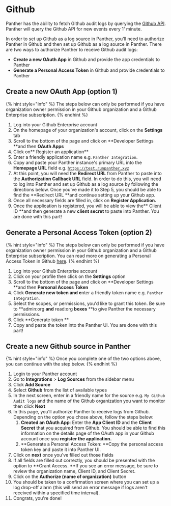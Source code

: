 # Github

Panther has the ability to fetch Github audit logs by querying the [Github API](https://docs.github.com/en/organizations/keeping-your-organization-secure/reviewing-the-audit-log-for-your-organization). Panther will query the Github API for new events every 1' minute.&#x20;

In order to set up Github as a log source in Panther, you'll need to authorize Panther in Github and then set up Github as a log source in Panther. There are two ways to authorize Panther to receive Github audit logs:

* **Create a new OAuth App** in Github and provide the app credentials to Panther
* **Generate a Personal Access Token** in Github and provide credentials to Panther

## Create a new OAuth App (option 1)

{% hint style="info" %}
The steps below can only be performed if you have organization owner permission in your Github organization and a Github Enterprise subscription.
{% endhint %}

1. Log into your Github Enterprise account
2. On the homepage of your organization's account, click on the **Settings** tab
3. Scroll to the bottom of the page and click on **Developer Settings **and then **OAuth Apps**
4. Click on** Register an application**
5. Enter a friendly application name e.g. `Panther Integration`.&#x20;
6. Copy and paste your Panther instance's primary URL into the **Homepage URL** field e.g. [`https://test.runpanther.xyz`](https://snowflake.staging.runpanther.xyz)
7. At this point, you will need the **Redirect URL** from Panther to paste into the **Authorization Callback URL** field. In order to do this, you will need to log into Panther and set up Github as a log source by following the directions below. Once you've made it to Step 5, you should be able to find the **Redirect URL **and continue setting up your Github app.
8. Once all necessary fields are filled in, click on **Register Application.**
9. Once the application is registered, you will be able to view the** Client ID **and then generate a new **client secret** to paste into Panther. You are done with this part!

## Generate a Personal Access Token (option 2)

{% hint style="info" %}
The steps below can only be performed if you have organization owner permission in your Github organization and a Github Enterprise subscription. You can read more on generating a Personal Access Token in Github [here](https://docs.github.com/en/github/authenticating-to-github/keeping-your-account-and-data-secure/creating-a-personal-access-token).
{% endhint %}

1. Log into your Github Enterprise account
2. Click on your profile then click on the **Settings** option
3. Scroll to the bottom of the page and click on **Developer Settings **and then **Personal Access Token**
4. Click **Generate new token **and** e**nter a friendly token name e.g. `Panther Integration`.&#x20;
5. Select the scopes, or permissions, you'd like to grant this token. Be sure to **admin:org **and** read:org **boxes** **to give Panther the necessary permissions.
6. Click **Generate token **
7. Copy and paste the token into the Panther UI. You are done with this part!

## Create a new Github source in Panther

{% hint style="info" %}
Once you complete one of the two options above, you can continue with the step below.
{% endhint %}

1. Login to your Panther account
2. Go to **Integrations** > **Log** **Sources** from the sidebar menu
3. Click **Add Source**
4. Select **Github** from the list of available types
5. In the next screen, enter in a friendly name for the source e.g. `My Github Audit logs` and the name of the Github organization you want to monitor then click **Next**
6. In this page, you'll authorize Panther to receive logs from Github. Depending on the option you chose above, follow the steps below:
   1. **Created an OAuth App**: Enter the **App Client ID** and the **Client Secret** that you acquired from Github. You should be able to find this information on the details page of the OAuth app in your Github account once you **register the application.**
   2. **Generate a Personal Access Token: **Copy the personal access token key and paste it into Panther UI.
7. Click on **next** once you've filled out those fields
8. If all fields are filled out correctly, you should be presented with the option to **Grant Access. **If you see an error message, be sure to review the organization name, Client ID, and Client Secret.&#x20;
9. Click on the **Authorize (name of organization)** button
10. You should be taken to a confirmation screen where you can set up a log drop-off alarm (this will send an error message if logs aren't received within a specified time interval).
11. Congrats, you're done!

